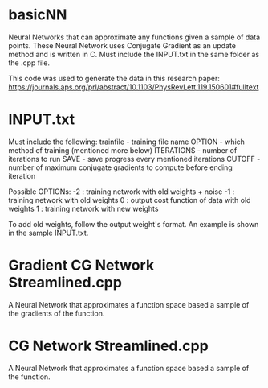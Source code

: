 # basicNN
Neural Networks that can approximate any functions given a sample of data points. These Neural Network uses Conjugate Gradient as an update method and is written in C. Must include the INPUT.txt in the same folder as the .cpp file.

This code was used to generate the data in this research paper:
https://journals.aps.org/prl/abstract/10.1103/PhysRevLett.119.150601#fulltext

# INPUT.txt
Must include the following:
trainfile - training file name
OPTION - which method of training (mentioned more below)
ITERATIONS - number of iterations to run
SAVE - save progress every mentioned iterations
CUTOFF - number of maximum conjugate gradients to compute before ending iteration

Possible OPTIONs:
-2 : training network with old weights + noise
-1 : training network with old weights
 0 : output cost function of data with old weights
 1 : training network with new weights

To add old weights, follow the output weight's format. An example is shown in the sample INPUT.txt.

# Gradient CG Network Streamlined.cpp
A Neural Network that approximates a function space based a sample of the gradients of the function.

# CG Network Streamlined.cpp
A Neural Network that approximates a function space based a sample of the function.
